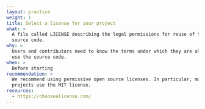 ```yaml
---
layout: practice
weight: 1
title: Select a license for your project
what: >
  A file called LICENSE describing the legal permissions for reuse of the
  source code.
why: >
  Users and contributors need to know the terms under which they are allowed to
  use the source code.
when: >
  Before starting
recommendation: >
  We recommend using permissive open source licenses. In particular, most OMSF
  projects use the MIT license.
resources:
  - https://choosealicense.com/
---
```

